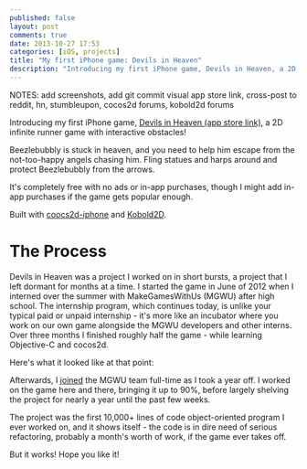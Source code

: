 ```yaml
---
published: false
layout: post
comments: true
date: 2013-10-27 17:53
categories: [iOS, projects]
title: "My first iPhone game: Devils in Heaven"
description: "Introducing my first iPhone game, Devils in Heaven, a 2D, infinite runner with physics based obstacles."
---
```


NOTES: add screenshots, add git commit visual app store link, cross-post to reddit, hn, stumbleupon, cocos2d forums, kobold2d forums

Introducing my first iPhone game, [Devils in Heaven (app store link)](), a 2D infinite runner game with interactive obstacles!

<screenshot>

Beezlebubbly is stuck in heaven, and you need to help him escape from the not-too-happy angels chasing him. Fling statues and harps around and protect Beezlebubbly from the arrows.

It's completely free with no ads or in-app purchases, though I might add in-app purchases if the game gets popular enough.

Built with [coocs2d-iphone](http://www.cocos2d-iphone.org/) and [Kobold2D](http://www.kobold2d.com/display/KKSITE/Home).

# The Process

Devils in Heaven was a project I worked on in short bursts, a project that I left dormant for months at a time. I started the game in June of 2012 when I interned over the summer with MakeGamesWithUs (MGWU) after high school. The internship program, which continues today, is unlike your typical paid or unpaid internship - it's more like an incubator where you work on our own game alongside the MGWU developers and other interns. Over three months I finished roughly half the game - while learning Objective-C and cocos2d.

Here's what it looked like at that point:

<screenshot>

Afterwards, I [joined](/about) the MGWU team full-time as I took a year off. I worked on the game here and there, bringing it up to 90%, before largely shelving the project for nearly a year until the past few weeks.

<git screenshot>

The project was the first 10,000+ lines of code object-oriented program I ever worked on, and it shows itself - the code is in dire need of serious refactoring, probably a month's worth of work, if the game ever takes off.

But it works! Hope you like it!

<screenshot of physics debug enabled>


